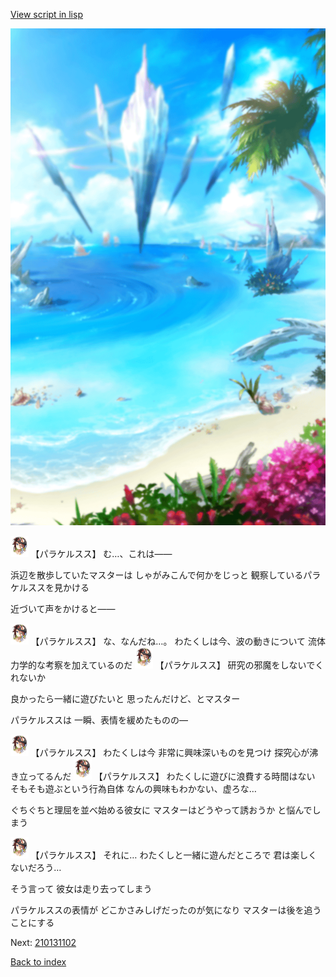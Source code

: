 [View script in lisp](../scripts/210131101.txt)

![sea_beach_day.png](../images/backgrounds/sea_beach_day.png)

<img src="../images/units/2101311.png" alt="2101311.png" height="34"/>
【パラケルスス】
む…、これは――

浜辺を散歩していたマスターは
しゃがみこんで何かをじっと
観察しているパラケルススを見かける

近づいて声をかけると――

<img src="../images/units/2101311.png" alt="2101311.png" height="34"/>
【パラケルスス】
な、なんだね…。
わたくしは今、波の動きについて
流体力学的な考察を加えているのだ

<img src="../images/units/2101311.png" alt="2101311.png" height="34"/>
【パラケルスス】
研究の邪魔をしないでくれないか

良かったら一緒に遊びたいと
思ったんだけど、とマスター

パラケルススは
一瞬、表情を緩めたものの―

<img src="../images/units/2101311.png" alt="2101311.png" height="34"/>
【パラケルスス】
わたくしは今
非常に興味深いものを見つけ
探究心が沸き立ってるんだ

<img src="../images/units/2101311.png" alt="2101311.png" height="34"/>
【パラケルスス】
わたくしに遊びに浪費する時間はない
そもそも遊ぶという行為自体
なんの興味もわかない、虚ろな…

ぐちぐちと理屈を並べ始める彼女に
マスターはどうやって誘おうか
と悩んでしまう

<img src="../images/units/2101311.png" alt="2101311.png" height="34"/>
【パラケルスス】
それに…
わたくしと一緒に遊んだところで
君は楽しくないだろう…

そう言って
彼女は走り去ってしまう

パラケルススの表情が
どこかさみしげだったのが気になり
マスターは後を追うことにする


Next: [210131102](210131102.md)

[Back to index](index.md)

